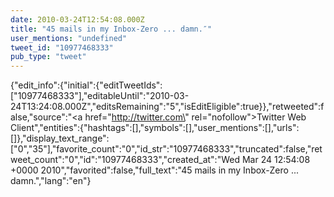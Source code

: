```yaml
---
date: 2010-03-24T12:54:08.000Z
title: "45 mails in my Inbox-Zero ... damn.″"
user_mentions: "undefined"
tweet_id: "10977468333"
pub_type: "tweet"
---
```

{"edit_info":{"initial":{"editTweetIds":["10977468333"],"editableUntil":"2010-03-24T13:24:08.000Z","editsRemaining":"5","isEditEligible":true}},"retweeted":false,"source":"<a href=\"http://twitter.com\" rel=\"nofollow\">Twitter Web Client</a>","entities":{"hashtags":[],"symbols":[],"user_mentions":[],"urls":[]},"display_text_range":["0","35"],"favorite_count":"0","id_str":"10977468333","truncated":false,"retweet_count":"0","id":"10977468333","created_at":"Wed Mar 24 12:54:08 +0000 2010","favorited":false,"full_text":"45 mails in my Inbox-Zero ... damn.","lang":"en"}
